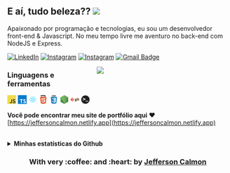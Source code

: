 ## E aí, tudo beleza?? <img src="https://github.com/TheDudeThatCode/TheDudeThatCode/raw/master/Assets/Developer.gif" width="30px">


Apaixonado por programação e tecnologias, eu sou um desenvolvedor front-end & Javascript. No meu tempo livre me aventuro no back-end com NodeJS e Express.

<a href="https://www.linkedin.com/in/jefferson-f-b24248191/" target="_blank"><img src="https://img.shields.io/badge/Linkedin-%230077B5.svg?&style=flat-square&logo=linkedin&logoColor=white" alt="LinkedIn"></a>
<a href="https://www.instagram.com/jeffz1_" target="_blank"><img src="https://img.shields.io/badge/Instagram-%23E4405F.svg?&style=flat-square&logo=instagram&logoColor=white" alt="Instagram"></a>
<a href="https://jefferson-calmon.github.io" target="_blank"><img src="https://img.shields.io/badge/Portfólio-%23262626.svg?&style=flat-square&logo=dependabot&logoColor=white" alt="Instagram"></a>
[![Gmail Badge](https://img.shields.io/badge/-Gmail-c14438?style=flat-square&logo=Gmail&logoColor=white&link=mailto:jeffjeff0197@gmail.com)](mailto:jeffjeff0197@gmail.com)

<img src="https://files.readme.io/8c11911-senior-front-end-developer-openings-1.gif" width="300" align="right">

### Linguagens e ferramentas
<code><img height="20" src="https://raw.githubusercontent.com/github/explore/80688e429a7d4ef2fca1e82350fe8e3517d3494d/topics/javascript/javascript.png"></code>
<code><img height="20" src="https://raw.githubusercontent.com/github/explore/80688e429a7d4ef2fca1e82350fe8e3517d3494d/topics/typescript/typescript.png"></code>
<code><img height="20" src="https://raw.githubusercontent.com/github/explore/80688e429a7d4ef2fca1e82350fe8e3517d3494d/topics/react/react.png"></code>
<code><img height="20" src="https://raw.githubusercontent.com/github/explore/80688e429a7d4ef2fca1e82350fe8e3517d3494d/topics/html/html.png"></code>
<code><img height="20" src="https://raw.githubusercontent.com/github/explore/80688e429a7d4ef2fca1e82350fe8e3517d3494d/topics/css/css.png"></code>
<code><img height="20" src="https://raw.githubusercontent.com/github/explore/80688e429a7d4ef2fca1e82350fe8e3517d3494d/topics/nodejs/nodejs.png"></code>
<code><img height="20" src="https://raw.githubusercontent.com/github/explore/80688e429a7d4ef2fca1e82350fe8e3517d3494d/topics/git/git.png"></code>
<code><img height="20" src="https://raw.githubusercontent.com/github/explore/80688e429a7d4ef2fca1e82350fe8e3517d3494d/topics/terminal/terminal.png"></code>


**Você pode encontrar meu site de portfólio aqui** :heart:
[https://jeffersoncalmon.netlify.app](https://jeffersoncalmon.netlify.app)

<br/>

<details>
<summary><strong>Minhas estatísticas do Github</strong></summary>
  <p align="center" style="display: flex;">
    <img src="https://github-readme-stats.vercel.app/api?username=jefferson-calmon&show_icons=true&line_height=35&count_private=true"/>
    <img height=255 src="https://github-readme-stats.vercel.app/api/top-langs/?username=jefferson-calmon"/>
  </p>
</details>


<h3 align="center">With very :coffee: and :heart: by <a href="https://jeffersoncalmon.netlify.app">Jefferson Calmon</a></h3>